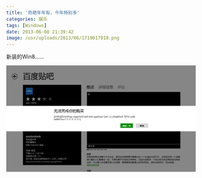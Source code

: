 ```yaml
---
title: '奇葩年年有，今年特别多'
categories: 娱乐
tags: [Windows]
date: 2013-06-08 21:39:42
image: /usr/uploads/2013/06/1719017918.png
---
```


新装的Win8……

![beautiful-error.png](../../../../usr/uploads/2013/06/1719017918.png)
